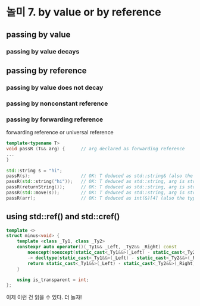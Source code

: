 # 놀미 7. by value or by reference 


## passing by value 

### passing by value decays 

## passing by reference

### passing by value does not decay 

### passing by nonconstant reference 

### passing by forwarding reference

forwarding reference or universal reference

```c++
template<typename T>
void passR (T&& arg) {      // arg declared as forwarding reference
...
}

std::string s = "hi";
passR(s);                   // OK: T deduced as std::string& (also the type of arg)
passR(std::string("hi"));   // OK: T deduced as std::string, arg is std::string&&
passR(returnString());      // OK: T deduced as std::string, arg is std::string&&
passR(std::move(s));        // OK: T deduced as std::string, arg is std::string&&
passR(arr);                 // OK: T deduced as int(&)[4] (also the type of arg)
```

## using std::ref() and std::cref() 

```c++
template <>
struct minus<void> {
    template <class _Ty1, class _Ty2>
    constexpr auto operator()(_Ty1&& _Left, _Ty2&& _Right) const
        noexcept(noexcept(static_cast<_Ty1&&>(_Left) - static_cast<_Ty2&&>(_Right))) // strengthened
        -> decltype(static_cast<_Ty1&&>(_Left) - static_cast<_Ty2&&>(_Right)) {
        return static_cast<_Ty1&&>(_Left) - static_cast<_Ty2&&>(_Right);
    }

    using is_transparent = int;
};
```

이제 이런 건 읽을 수 있다. 더 놀자!



